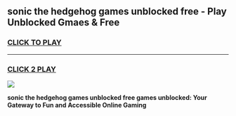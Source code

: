 
## sonic the hedgehog games unblocked free - Play Unblocked Gmaes & Free
<h3>
<a href="https://news.freeplayer.one?title=sonic_the_hedgehog_games_unblocked_free&ref=23F">CLICK TO PLAY</a></h3>
<hr>

<h3>
<a href="https://news.freeplayer.one?title=sonic_the_hedgehog_games_unblocked_free&ref=23F">CLICK 2 PLAY</a>
  
</h3>

<a href="https://news.freeplayer.one?title=sonic_the_hedgehog_games_unblocked_free&ref=23F/"><img src="https://clearcache.store/games.png"></a>


**sonic the hedgehog games unblocked free games unblocked: Your Gateway to Fun and Accessible Online Gaming**
